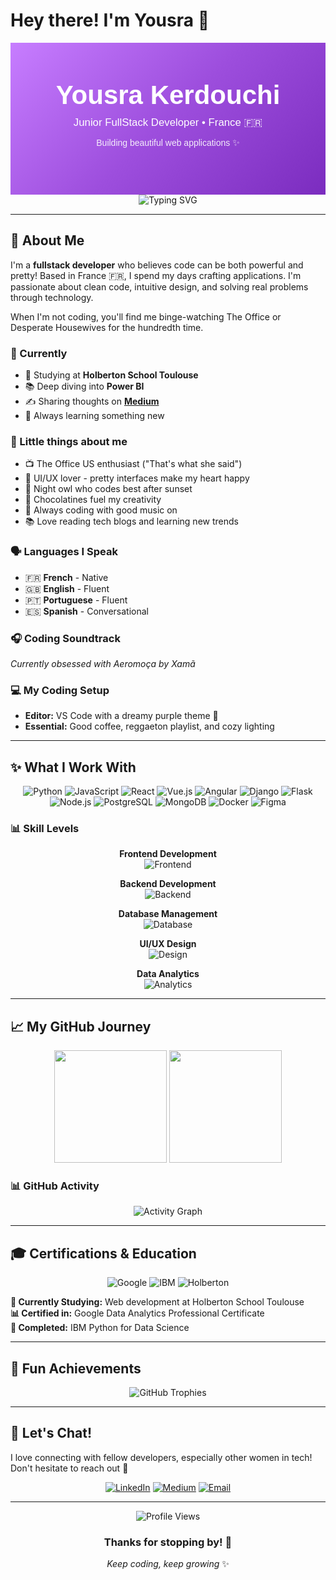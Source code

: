 # Hey there! I'm Yousra 💜

<div style="background: linear-gradient(135deg, #c77dff 0%, #9d4edd 50%, #7b2cbf 100%); 
            padding: 60px; text-align: center; color: white; font-family: 'Poppins', sans-serif;">
  <h1 style="font-size: 3em; margin: 0;">Yousra Kerdouchi</h1>
  <p style="font-size: 1.2em; margin: 10px 0;">Junior FullStack Developer • France 🇫🇷</p>
  <p style="font-size: 1em; opacity: 0.9;">Building beautiful web applications ✨</p>
</div>

<div align="center">
  <img src="https://readme-typing-svg.herokuapp.com?font=Poppins&pause=1000&color=c77dff&center=true&vCenter=true&width=500&lines=Fullstack+Developer+%F0%9F%92%9C;Coding+from+France+%F0%9F%87%AB%F0%9F%87%B7;Creating+apps+that+spark+joy+%E2%9C%A8;Coffee+%2B+Code+%3D+Happy+Me+%E2%98%95" alt="Typing SVG" />
</div>

---

## 🌙 About Me

I'm a **fullstack developer** who believes code can be both powerful and pretty! Based in France 🇫🇷, I spend my days crafting applications. I'm passionate about clean code, intuitive design, and solving real problems through technology.

When I'm not coding, you'll find me binge-watching The Office or Desperate Housewives for the hundredth time.

### 🌟 Currently
- 📓 Studying at **Holberton School Toulouse**
- 📚 Deep diving into **Power BI** 
- ✍️ Sharing thoughts on **[Medium](https://medium.com/@yousrakdc)**
- 🎯 Always learning something new

### 💫 Little things about me
- 📺 The Office US enthusiast ("That's what she said")
- 🎨 UI/UX lover - pretty interfaces make my heart happy
- 🌙 Night owl who codes best after sunset
- 🥐 Chocolatines fuel my creativity
- 🎵 Always coding with good music on
- 📚 Love reading tech blogs and learning new trends
  
### 🗣️ Languages I Speak
- 🇫🇷 **French** - Native
- 🇬🇧 **English** - Fluent  
- 🇵🇹 **Portuguese** - Fluent
- 🇪🇸 **Spanish** - Conversational

### 🎧 Coding Soundtrack
*Currently obsessed with Aeromoça by Xamã*

### 💻 My Coding Setup
- **Editor:** VS Code with a dreamy purple theme 💜
- **Essential:** Good coffee, reggaeton playlist, and cozy lighting

---

## ✨ What I Work With

<div align="center">

![Python](https://img.shields.io/badge/Python-FFE5B4?style=for-the-badge&logo=python&logoColor=3776AB)
![JavaScript](https://img.shields.io/badge/JavaScript-FFF8DC?style=for-the-badge&logo=javascript&logoColor=F7DF1E)
![React](https://img.shields.io/badge/React-E6F3FF?style=for-the-badge&logo=react&logoColor=61DAFB)
![Vue.js](https://img.shields.io/badge/Vue.js-E8F5E8?style=for-the-badge&logo=vue.js&logoColor=4FC08D)
![Angular](https://img.shields.io/badge/Angular-FFE5E5?style=for-the-badge&logo=angular&logoColor=DD0031)
![Django](https://img.shields.io/badge/Django-E8F5E8?style=for-the-badge&logo=django&logoColor=092E20)
![Flask](https://img.shields.io/badge/Flask-F5F5F5?style=for-the-badge&logo=flask&logoColor=000000)
![Node.js](https://img.shields.io/badge/Node.js-E8F8E8?style=for-the-badge&logo=node.js&logoColor=339933)
![PostgreSQL](https://img.shields.io/badge/PostgreSQL-E5F0FF?style=for-the-badge&logo=postgresql&logoColor=336791)
![MongoDB](https://img.shields.io/badge/MongoDB-E8F5E8?style=for-the-badge&logo=mongodb&logoColor=47A248)
![Docker](https://img.shields.io/badge/Docker-E5F4FF?style=for-the-badge&logo=docker&logoColor=2496ED)
![Figma](https://img.shields.io/badge/Figma-FFE5E5?style=for-the-badge&logo=figma&logoColor=F24E1E)

</div>

### 📊 Skill Levels

<div align="center">

**Frontend Development**  
![Frontend](https://img.shields.io/badge/Frontend-85%25-c77dff?style=for-the-badge&logo=&logoColor=white)

**Backend Development**  
![Backend](https://img.shields.io/badge/Backend-80%25-9d4edd?style=for-the-badge&logo=&logoColor=white)

**Database Management**  
![Database](https://img.shields.io/badge/Database-75%25-7b2cbf?style=for-the-badge&logo=&logoColor=white)

**UI/UX Design**  
![Design](https://img.shields.io/badge/UI/UX-70%25-6a0dad?style=for-the-badge&logo=&logoColor=white)

**Data Analytics**  
![Analytics](https://img.shields.io/badge/Analytics-65%25-5a189a?style=for-the-badge&logo=&logoColor=white)

</div>

---

## 📈 My GitHub Journey

<div align="center">
  
<img height="180em" src="https://github-readme-stats.vercel.app/api?username=yousrakdc&show_icons=true&theme=material-palenight&hide_border=true&count_private=true&include_all_commits=true" />
<img height="180em" src="https://github-readme-stats.vercel.app/api/top-langs/?username=yousrakdc&layout=compact&theme=material-palenight&hide_border=true" />

</div>

### 📊 GitHub Activity
<div align="center">
  <img src="https://github-readme-activity-graph.vercel.app/graph?username=yousrakdc&theme=react-dark&hide_border=true&area=true" alt="Activity Graph" />
</div>

---

## 🎓 Certifications & Education

<div align="center">

![Google](https://img.shields.io/badge/Google%20Data%20Analytics-4285F4?style=for-the-badge&logo=google&logoColor=white)
![IBM](https://img.shields.io/badge/IBM%20Data%20Science-052FAD?style=for-the-badge&logo=ibm&logoColor=white)
![Holberton](https://img.shields.io/badge/Holberton%20School-FF6B35?style=for-the-badge&logo=holbertonschool&logoColor=white)

</div>

**🎯 Currently Studying:** Web development at Holberton School Toulouse  
**📊 Certified in:** Google Data Analytics Professional Certificate  
**🔬 Completed:** IBM Python for Data Science

---

## 🎀 Fun Achievements

<div align="center">
  <img src="https://github-profile-trophy.vercel.app/?username=yousrakdc&theme=algolia&no-frame=true&no-bg=true&margin-w=4&row=2&column=4" alt="GitHub Trophies" />
</div>

---

## 💌 Let's Chat!

I love connecting with fellow developers, especially other women in tech! Don't hesitate to reach out 💜

<div align="center">

[![LinkedIn](https://img.shields.io/badge/LinkedIn-c77dff?style=for-the-badge&logo=linkedin&logoColor=white)](https://www.linkedin.com/in/yousra-kerdouchi-588b00152/)
[![Medium](https://img.shields.io/badge/Medium-9d4edd?style=for-the-badge&logo=medium&logoColor=white)](https://medium.com/@yousrakdc)
[![Email](https://img.shields.io/badge/Email-7b2cbf?style=for-the-badge&logo=gmail&logoColor=white)](mailto:yousrakerdouchi@gmail.com)

</div>

---

<div align="center">
  <img src="https://komarev.com/ghpvc/?username=yousrakdc&color=c77dff&style=flat-square&label=visitors" alt="Profile Views" />
  
  ### Thanks for stopping by! 🌸
  
  *Keep coding, keep growing* ✨
</div>
